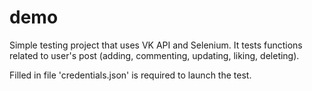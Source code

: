 # demo
Simple testing project that uses VK API and Selenium.
It tests functions related to user's post (adding, commenting, updating, liking, deleting). 

Filled in file 'credentials.json' is required to launch the test.
